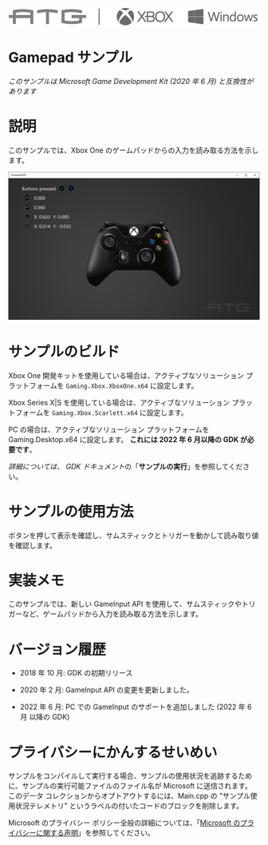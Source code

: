 ![](./media/image1.png)

# Gamepad サンプル

*このサンプルは Microsoft Game Development Kit (2020 年 6 月) と互換性があります*

# 説明

このサンプルでは、Xbox One のゲームパッドからの入力を読み取る方法を示します。

![](./media/image3.png)

# サンプルのビルド

Xbox One 開発キットを使用している場合は、アクティブなソリューション プラットフォームを `Gaming.Xbox.XboxOne.x64` に設定します。

Xbox Series X|S を使用している場合は、アクティブなソリューション プラットフォームを `Gaming.Xbox.Scarlett.x64` に設定します。

PC の場合は、アクティブなソリューション プラットフォームを Gaming.Desktop.x64 に設定します。 **これには 2022 年 6 月以降の GDK が必要です**。

*詳細については、* *GDK ドキュメント*の「__サンプルの実行__」を参照してください。

# サンプルの使用方法

ボタンを押して表示を確認し、サムスティックとトリガーを動かして読み取り値を確認します。

# 実装メモ

このサンプルでは、新しい GameInput API を使用して、サムスティックやトリガーなど、ゲームパッドから入力を読み取る方法を示します。

# バージョン履歴

- 2018 年 10 月: GDK の初期リリース

- 2020 年 2 月: GameInput API の変更を更新しました。

- 2022 年 6 月: PC での GameInput のサポートを追加しました (2022 年 6 月 以降の GDK)

# プライバシーにかんするせいめい

サンプルをコンパイルして実行する場合、サンプルの使用状況を追跡するために、サンプルの実行可能ファイルのファイル名が Microsoft に送信されます。 このデータ コレクションからオプトアウトするには、Main.cpp の "サンプル使用状況テレメトリ" というラベルの付いたコードのブロックを削除します。

Microsoft のプライバシー ポリシー全般の詳細については、「[Microsoft のプライバシーに関する声明](https://privacy.microsoft.com/en-us/privacystatement/)」を参照してください。


